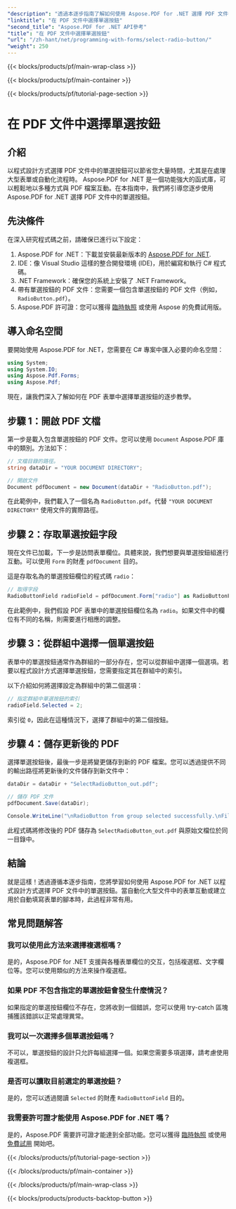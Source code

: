 ```yaml
---
"description": "透過本逐步指南了解如何使用 Aspose.PDF for .NET 選擇 PDF 文件中的單選按鈕。輕鬆實現表單互動的自動化。"
"linktitle": "在 PDF 文件中選擇單選按鈕"
"second_title": "Aspose.PDF for .NET API參考"
"title": "在 PDF 文件中選擇單選按鈕"
"url": "/zh-hant/net/programming-with-forms/select-radio-button/"
"weight": 250
---
```


{{< blocks/products/pf/main-wrap-class >}}

{{< blocks/products/pf/main-container >}}

{{< blocks/products/pf/tutorial-page-section >}}

# 在 PDF 文件中選擇單選按鈕

## 介紹

以程式設計方式選擇 PDF 文件中的單選按鈕可以節省您大量時間，尤其是在處理大型表單或自動化流程時。 Aspose.PDF for .NET 是一個功能強大的函式庫，可以輕鬆地以多種方式與 PDF 檔案互動。在本指南中，我們將引導您逐步使用 Aspose.PDF for .NET 選擇 PDF 文件中的單選按鈕。 

## 先決條件

在深入研究程式碼之前，請確保已進行以下設定：

1. Aspose.PDF for .NET：下載並安裝最新版本的 [Aspose.PDF for .NET](https://releases。aspose.com/pdf/net/).
2. IDE：像 Visual Studio 這樣的整合開發環境 (IDE)，用於編寫和執行 C# 程式碼。
3. .NET Framework：確保您的系統上安裝了 .NET Framework。
4. 帶有單選按鈕的 PDF 文件：您需要一個包含單選按鈕的 PDF 文件（例如， `RadioButton.pdf`）。
5. Aspose.PDF 許可證：您可以獲得 [臨時執照](https://purchase.aspose.com/temporary-license/) 或使用 Aspose 的免費試用版。

## 導入命名空間

要開始使用 Aspose.PDF for .NET，您需要在 C# 專案中匯入必要的命名空間：

```csharp
using System;
using System.IO;
using Aspose.Pdf.Forms;
using Aspose.Pdf;
```

現在，讓我們深入了解如何在 PDF 表單中選擇單選按鈕的逐步教學。

## 步驟 1：開啟 PDF 文檔

第一步是載入包含單選按鈕的 PDF 文件。您可以使用 `Document` Aspose.PDF 庫中的類別。方法如下：

```csharp
// 文檔目錄的路徑。
string dataDir = "YOUR DOCUMENT DIRECTORY";

// 開啟文件
Document pdfDocument = new Document(dataDir + "RadioButton.pdf");
```

在此範例中，我們載入了一個名為 `RadioButton.pdf`。代替 `"YOUR DOCUMENT DIRECTORY"` 使用文件的實際路徑。

## 步驟 2：存取單選按鈕字段

現在文件已加載，下一步是訪問表單欄位。具體來說，我們想要與單選按鈕組進行互動。可以使用 `Form` 的財產 `pdfDocument` 目的。

這是存取名為的單選按鈕欄位的程式碼 `radio`：

```csharp
// 取得字段
RadioButtonField radioField = pdfDocument.Form["radio"] as RadioButtonField;
```

在此範例中，我們假設 PDF 表單中的單選按鈕欄位名為 `radio`。如果文件中的欄位有不同的名稱，則需要進行相應的調整。

## 步驟 3：從群組中選擇一個單選按鈕

表單中的單選按鈕通常作為群組的一部分存在，您可以從群組中選擇一個選項。若要以程式設計方式選擇單選按鈕，您需要指定其在群組中的索引。 

以下介紹如何將選擇設定為群組中的第二個選項：

```csharp
// 指定群組中單選按鈕的索引
radioField.Selected = 2;
```

索引從 `0`，因此在這種情況下，選擇了群組中的第二個按鈕。

## 步驟 4：儲存更新後的 PDF

選擇單選按鈕後，最後一步是將變更儲存到新的 PDF 檔案。您可以透過提供不同的輸出路徑將更新後的文件儲存到新文件中：

```csharp
dataDir = dataDir + "SelectRadioButton_out.pdf";

// 儲存 PDF 文件
pdfDocument.Save(dataDir);

Console.WriteLine("\nRadioButton from group selected successfully.\nFile saved at " + dataDir);
```

此程式碼將修改後的 PDF 儲存為 `SelectRadioButton_out.pdf` 與原始文檔位於同一目錄中。

## 結論

就是這樣！透過遵循本逐步指南，您將學習如何使用 Aspose.PDF for .NET 以程式設計方式選擇 PDF 文件中的單選按鈕。當自動化大型文件中的表單互動或建立用於自動填寫表單的腳本時，此過程非常有用。

## 常見問題解答

### 我可以使用此方法來選擇複選框嗎？  
是的，Aspose.PDF for .NET 支援與各種表單欄位的交互，包括複選框、文字欄位等。您可以使用類似的方法來操作複選框。

### 如果 PDF 不包含指定的單選按鈕會發生什麼情況？  
如果指定的單選按鈕欄位不存在，您將收到一個錯誤，您可以使用 try-catch 區塊捕獲該錯誤以正常處理異常。

### 我可以一次選擇多個單選按鈕嗎？  
不可以，單選按鈕的設計只允許每組選擇一個。如果您需要多項選擇，請考慮使用複選框。

### 是否可以讀取目前選定的單選按鈕？  
是的，您可以透過閱讀 `Selected` 的財產 `RadioButtonField` 目的。

### 我需要許可證才能使用 Aspose.PDF for .NET 嗎？  
是的，Aspose.PDF 需要許可證才能達到全部功能。您可以獲得 [臨時執照](https://purchase.aspose.com/temporary-license/) 或使用 [免費試用](https://releases.aspose.com/) 開始吧。

{{< /blocks/products/pf/tutorial-page-section >}}

{{< /blocks/products/pf/main-container >}}

{{< /blocks/products/pf/main-wrap-class >}}

{{< blocks/products/products-backtop-button >}}